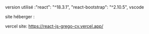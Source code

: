 version utilisé :"react": "^18.3.1",
    "react-bootstrap": "^2.10.5",
    vscode



site héberger :

vercel
site:
https://react-js-grego-cv.vercel.app/
